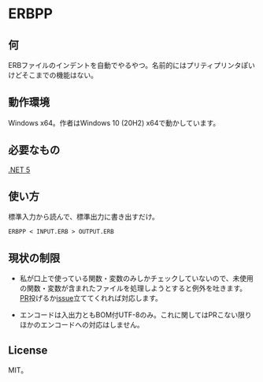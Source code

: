 ﻿# ERBPP

## 何

ERBファイルのインデントを自動でやるやつ。名前的にはプリティプリンタぽいけどそこまでの機能はない。

## 動作環境

Windows x64。作者はWindows 10 (20H2) x64で動かしています。

## 必要なもの

[.NET 5](https://dotnet.microsoft.com/download/dotnet/5.0)

## 使い方

標準入力から読んで、標準出力に書き出すだけ。

```
ERBPP < INPUT.ERB > OUTPUT.ERB
```

## 現状の制限

- 私が口上で使っている関数・変数のみしかチェックしていないので、未使用の関数・変数が含まれたファイルを処理しようとすると例外を吐きます。
  [PR](https://github.com/whitebell/ERBPP/pulls)投げるか[issue](https://github.com/whitebell/ERBPP/issues)立ててくれれば対応します。

- エンコードは入出力ともBOM付UTF-8のみ。これに関してはPRこない限りほかのエンコードへの対応はしません。

## License

MIT。
